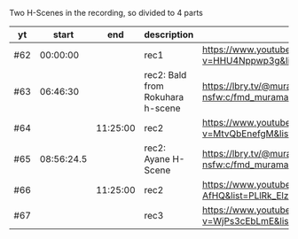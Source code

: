Two H-Scenes in the recording, so divided to 4 parts

| yt      | start      | end      | description                       | link
| ------- | ---        | ---      | --------------                    | -------
| \#62    | 00:00:00   |          | rec1                              | https://www.youtube.com/watch?v=HHU4Nppwp3g&list=PLlRk_Elz9MdaZRPMCMZyAXNt3bGAQMBJZ
| \#63    | 06:46:30   |          | rec2: Bald from Rokuhara h-scene  | https://lbry.tv/@muramasa-vn-translation-nsfw:c/fmd_muramasa_63_nsfw_bald_from_rokuhara:0
| \#64    |            | 11:25:00 | rec2                              | https://www.youtube.com/watch?v=MtvQbEnefgM&list=PLlRk_Elz9MdaZRPMCMZyAXNt3bGAQMBJZ
| \#65    | 08:56:24.5 |          | rec2: Ayane H-Scene               | https://lbry.tv/@muramasa-vn-translation-nsfw:c/fmd_muramasa_65_nsfw_ayane:e
| \#66    |            | 11:25:00 | rec2                              | https://www.youtube.com/watch?v=vEBhTr-AfHQ&list=PLlRk_Elz9MdaZRPMCMZyAXNt3bGAQMBJZ
| \#67    |            |          | rec3                              | https://www.youtube.com/watch?v=WjPs3cEbLmE&list=PLlRk_Elz9MdaZRPMCMZyAXNt3bGAQMBJZ

